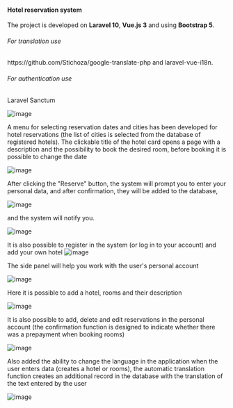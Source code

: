 <div class=text-center><h4>Hotel reservation system</h4></div>
The project is developed on <b>Laravel 10</b>, <b>Vue.js 3</b> and using <b>Bootstrap 5</b>.
<h6>For translation use</h6>
https://github.com/Stichoza/google-translate-php and laravel-vue-i18n.
<h6>For authentication use</h6>
Laravel Sanctum

![image](https://github.com/NataliaVer/vue-laravel-hotel-planer/assets/33368867/b1da629d-066c-4c7f-9191-001056a3b953)

A menu for selecting reservation dates and cities has been developed for hotel reservations (the list of cities is selected from the database of registered hotels). The clickable title of the hotel card opens a page with a description and the possibility to book the desired room, before booking it is possible to change the date

![image](https://github.com/NataliaVer/vue-laravel-hotel-planer/assets/33368867/caaf6176-f672-4020-9c22-28becf0a54e0)

After clicking the "Reserve" button, the system will prompt you to enter your personal data, and after confirmation, they will be added to the database,

![image](https://github.com/NataliaVer/vue-laravel-hotel-planer/assets/33368867/7794c606-c811-4b89-aa37-4771b0126d0e)

and the system will notify you.

![image](https://github.com/NataliaVer/vue-laravel-hotel-planer/assets/33368867/6d891f1a-cb52-4f87-a9f4-62df0b81a3c1)

It is also possible to register in the system (or log in to your account) and add your own hotel
![image](https://github.com/NataliaVer/vue-laravel-hotel-planer/assets/33368867/c49a8258-2f3a-4bfb-964a-7fcf70c4e7ad)

The side panel will help you work with the user's personal account

![image](https://github.com/NataliaVer/vue-laravel-hotel-planer/assets/33368867/bcc7a9dc-d950-4ad3-9bc8-aa10c6ec9282)

Here it is possible to add a hotel, rooms and their description

![image](https://github.com/NataliaVer/vue-laravel-hotel-planer/assets/33368867/84148b3a-7dbe-481f-9110-7041bb058880)

It is also possible to add, delete and edit reservations in the personal account (the confirmation function is designed to indicate whether there was a prepayment when booking rooms)

![image](https://github.com/NataliaVer/vue-laravel-hotel-planer/assets/33368867/1bbee079-06d4-4f0a-aaf0-efafd636d7fa)

Also added the ability to change the language in the application when the user enters data (creates a hotel or rooms), the automatic translation function creates an additional record in the database with the translation of the text entered by the user

![image](https://github.com/NataliaVer/vue-laravel-hotel-planer/assets/33368867/23987aef-6328-4952-bac0-5a09ba4aa8c7)




